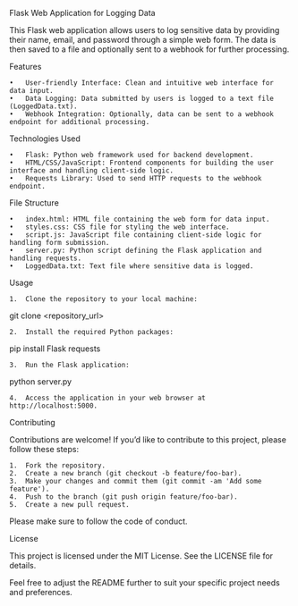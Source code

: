 Flask Web Application for Logging Data

This Flask web application allows users to log sensitive data by providing their name, email, and password through a simple web form. The data is then saved to a file and optionally sent to a webhook for further processing.

Features

	•	User-friendly Interface: Clean and intuitive web interface for data input.
	•	Data Logging: Data submitted by users is logged to a text file (LoggedData.txt).
	•	Webhook Integration: Optionally, data can be sent to a webhook endpoint for additional processing.

Technologies Used

	•	Flask: Python web framework used for backend development.
	•	HTML/CSS/JavaScript: Frontend components for building the user interface and handling client-side logic.
	•	Requests Library: Used to send HTTP requests to the webhook endpoint.

File Structure

	•	index.html: HTML file containing the web form for data input.
	•	styles.css: CSS file for styling the web interface.
	•	script.js: JavaScript file containing client-side logic for handling form submission.
	•	server.py: Python script defining the Flask application and handling requests.
	•	LoggedData.txt: Text file where sensitive data is logged.

Usage

	1.	Clone the repository to your local machine:

git clone <repository_url>


	2.	Install the required Python packages:

pip install Flask requests


	3.	Run the Flask application:

python server.py


	4.	Access the application in your web browser at http://localhost:5000.

Contributing

Contributions are welcome! If you’d like to contribute to this project, please follow these steps:

	1.	Fork the repository.
	2.	Create a new branch (git checkout -b feature/foo-bar).
	3.	Make your changes and commit them (git commit -am 'Add some feature').
	4.	Push to the branch (git push origin feature/foo-bar).
	5.	Create a new pull request.

Please make sure to follow the code of conduct.

License

This project is licensed under the MIT License. See the LICENSE file for details.

Feel free to adjust the README further to suit your specific project needs and preferences.
